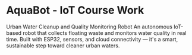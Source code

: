 # AquaBot - IoT Course Work
Urban Water Cleanup and Quality Monitoring Robot 
An autonomous IoT-based robot that collects floating waste and monitors water quality in real time. Built with ESP32, sensors, and cloud connectivity — it's a smart, sustainable step toward cleaner urban waters.
